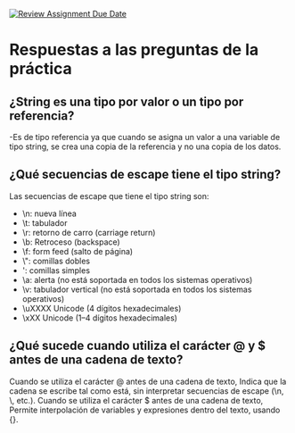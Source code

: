 [![Review Assignment Due Date](https://classroom.github.com/assets/deadline-readme-button-22041afd0340ce965d47ae6ef1cefeee28c7c493a6346c4f15d667ab976d596c.svg)](https://classroom.github.com/a/24pP-Pw_)

# Respuestas a las preguntas de la práctica #

## ¿String es una tipo por valor o un tipo por referencia?
-Es de tipo referencia ya que cuando se asigna un valor a una variable de tipo string, se crea una copia de la referencia y no una copia de los datos.

## ¿Qué secuencias de escape tiene el tipo string?
Las secuencias de escape que tiene el tipo string son:
- \n: nueva línea
- \t: tabulador
- \r: retorno de carro (carriage return)
- \b: Retroceso (backspace)
- \f: form feed (salto de página)
- \\": comillas dobles
- \': comillas simples
- \a: alerta (no está soportada en todos los sistemas operativos)
- \v: tabulador vertical (no está soportada en todos los sistemas operativos)
- \uXXXX Unicode (4 dígitos hexadecimales)
- \xXX Unicode (1–4 dígitos hexadecimales)

## ¿Qué sucede cuando utiliza el carácter @ y $ antes de una cadena de texto?
Cuando se utiliza el carácter @ antes de una cadena de texto, Indica que la cadena se escribe tal como está, sin interpretar secuencias de escape (\n, \\, etc.). Cuando se utiliza el carácter $ antes de una cadena de texto, Permite interpolación de variables y expresiones dentro del texto, usando {}.